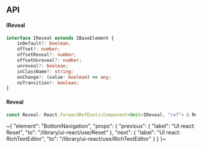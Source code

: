 

## API

#### IReveal

```ts
interface IReveal extends IBaseElement {
    inDefault?: boolean;
    offset?: number;
    offsetReveal?: number;
    offsetUnreveal?: number;
    unreveal?: boolean;
    inClassName?: string;
    onChange?: (value: boolean) => any;
    noTransition?: boolean;
}
```

#### Reveal

```ts
const Reveal: React.ForwardRefExoticComponent<Omit<IReveal, "ref"> & React.RefAttributes<unknown>>;
```


~{
  "element": "BottomNavigation",
  "props": {
    "previous": {
      "label": "UI react: Reset",
      "to": "/library/ui-react/use/Reset"
    },
    "next": {
      "label": "UI react: RichTextEditor",
      "to": "/library/ui-react/use/RichTextEditor"
    }
  }
}~
